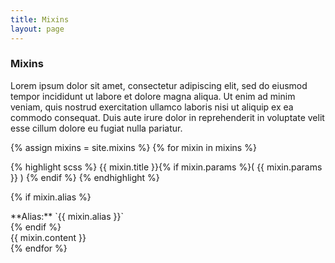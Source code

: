 ```yaml
---
title: Mixins
layout: page
---
```


### Mixins
Lorem ipsum dolor sit amet, consectetur adipiscing elit, sed do eiusmod tempor incididunt ut labore et dolore magna aliqua. Ut enim ad minim veniam, quis nostrud exercitation ullamco laboris nisi ut aliquip ex ea commodo consequat. Duis aute irure dolor in reprehenderit in voluptate velit esse cillum dolore eu fugiat nulla pariatur.

{% assign mixins = site.mixins %}
{% for mixin in mixins %}

<div class="mixin" id="{{ mixin.title | slugify }}" markdown="1">

<div class="mixin-title">
{% highlight scss %}
{{ mixin.title }}{% if mixin.params %}( {{ mixin.params }} ) {% endif %}
{% endhighlight %}

{% if mixin.alias %}
<div class="mixin-alias" markdown="1">
**Alias:** `{{ mixin.alias }}`
</div>
{% endif %}
</div>

<div class="mixin-content" markdown="1">
{{ mixin.content }}
</div>

</div>
{% endfor %}